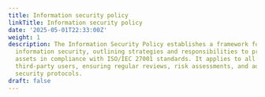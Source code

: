 ```yaml
---
title: Information security policy
linkTitle: Information security policy
date: '2025-05-01T22:33:00Z'
weight: 1
description: The Information Security Policy establishes a framework for managing
  information security, outlining strategies and responsibilities to protect information
  assets in compliance with ISO/IEC 27001 standards. It applies to all employees and
  third-party users, ensuring regular reviews, risk assessments, and adherence to
  security protocols.
draft: false
---
```



<!-- Unsupported block type: unsupported -->
